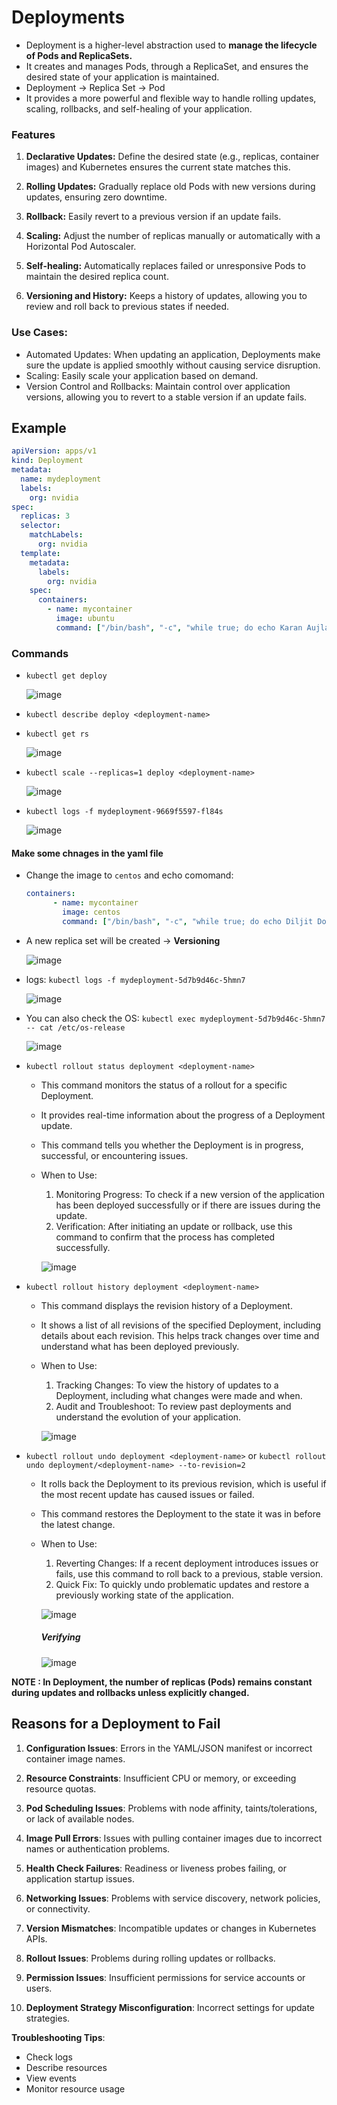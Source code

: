 # Deployments
- Deployment is a higher-level abstraction used to **manage the lifecycle of Pods and ReplicaSets.**
- It creates and manages Pods, through a ReplicaSet, and ensures the desired state of your application is maintained.
- Deployment -> Replica Set -> Pod
- It provides a more powerful and flexible way to handle rolling updates, scaling, rollbacks, and self-healing of your application.

### Features 

1. **Declarative Updates:** Define the desired state (e.g., replicas, container images) and Kubernetes ensures the current state matches this.

2. **Rolling Updates:** Gradually replace old Pods with new versions during updates, ensuring zero downtime.

3. **Rollback:** Easily revert to a previous version if an update fails.

4. **Scaling:** Adjust the number of replicas manually or automatically with a Horizontal Pod Autoscaler.

5. **Self-healing:** Automatically replaces failed or unresponsive Pods to maintain the desired replica count.

6. **Versioning and History:** Keeps a history of updates, allowing you to review and roll back to previous states if needed.

### Use Cases:

- Automated Updates: When updating an application, Deployments make sure the update is applied smoothly without causing service disruption.
- Scaling: Easily scale your application based on demand.
- Version Control and Rollbacks: Maintain control over application versions, allowing you to revert to a stable version if an update fails.

## Example

```yaml
apiVersion: apps/v1
kind: Deployment
metadata:
  name: mydeployment
  labels:
    org: nvidia
spec:
  replicas: 3
  selector:
    matchLabels:
      org: nvidia
  template:
    metadata:
      labels:
        org: nvidia
    spec:
      containers:                 
        - name: mycontainer       
          image: ubuntu
          command: ["/bin/bash", "-c", "while true; do echo Karan Aujla; sleep 5; done"]
```

### Commands

- `kubectl get deploy`
  
   ![image](https://github.com/user-attachments/assets/1bfe93ed-5dcb-4b0f-957e-e682af9fe64f)

- `kubectl describe deploy <deployment-name>`
  
- `kubectl get rs`
  
  ![image](https://github.com/user-attachments/assets/a34b66df-68a9-4b49-9af0-97b03c5111c8)

- `kubectl scale --replicas=1 deploy <deployment-name>`
  
    ![image](https://github.com/user-attachments/assets/716e2e40-18e3-4e73-a56f-a63cd5f170cb)
  
- `kubectl logs -f mydeployment-9669f5597-fl84s`

    ![image](https://github.com/user-attachments/assets/fd685935-5dea-4808-99e6-d67aba3a80e2)

#### Make some chnages in the yaml file

- Change the image to `centos` and echo comomand:
  
  ```yaml
  containers:                 
        - name: mycontainer       
          image: centos
          command: ["/bin/bash", "-c", "while true; do echo Diljit Dosanjh; sleep 5; done"]
  ```
  
- A new replica set will be created -> **Versioning**
  
  ![image](https://github.com/user-attachments/assets/5b1f6ff8-e39e-4d67-832c-65461a554369)

- logs: `kubectl logs -f mydeployment-5d7b9d46c-5hmn7`
  
  ![image](https://github.com/user-attachments/assets/a19c8d9d-6254-467f-81a2-55197c99a9b8)

- You can also check the OS:  `kubectl exec mydeployment-5d7b9d46c-5hmn7 -- cat /etc/os-release`
  
  ![image](https://github.com/user-attachments/assets/f00c070c-a0c5-4804-9ff3-8c740ed98a54)

- `kubectl rollout status deployment <deployment-name>` 

  - This command monitors the status of a rollout for a specific Deployment.
  - It provides real-time information about the progress of a Deployment update.
  - This command tells you whether the Deployment is in progress, successful, or encountering issues.
  - When to Use:
      1. Monitoring Progress: To check if a new version of the application has been deployed successfully or if there are issues during the update.
      2. Verification: After initiating an update or rollback, use this command to confirm that the process has completed successfully.
         
     ![image](https://github.com/user-attachments/assets/c3827159-d5ba-4868-8f08-a80d131c609d)
    
- `kubectl rollout history deployment <deployment-name>`

  - This command displays the revision history of a Deployment.
  - It shows a list of all revisions of the specified Deployment, including details about each revision. This helps track changes over time and understand what has been deployed previously.
  -  When to Use:
      1. Tracking Changes: To view the history of updates to a Deployment, including what changes were made and when.
      2. Audit and Troubleshoot: To review past deployments and understand the evolution of your application.
         
     ![image](https://github.com/user-attachments/assets/e5715338-b8b7-49c9-9ab6-aad71351ed34)
     
- `kubectl rollout undo deployment <deployment-name>` or `kubectl rollout undo deployment/<deployment-name> --to-revision=2`

  - It rolls back the Deployment to its previous revision, which is useful if the most recent update has caused issues or failed.
  - This command restores the Deployment to the state it was in before the latest change.
  - When to Use:
    1. Reverting Changes: If a recent deployment introduces issues or fails, use this command to roll back to a previous, stable version.
    2. Quick Fix: To quickly undo problematic updates and restore a previously working state of the application.
    
    ![image](https://github.com/user-attachments/assets/afa59084-01cc-41df-8c41-74fd015aace6)

    ##### Verifying

    ![image](https://github.com/user-attachments/assets/7125a5cb-3108-4ff3-b4dd-bfa794600958)

**NOTE : In Deployment, the number of replicas (Pods) remains constant during updates and rollbacks unless explicitly changed.**


## Reasons for a Deployment to Fail

1. **Configuration Issues**: Errors in the YAML/JSON manifest or incorrect container image names.

2. **Resource Constraints**: Insufficient CPU or memory, or exceeding resource quotas.

3. **Pod Scheduling Issues**: Problems with node affinity, taints/tolerations, or lack of available nodes.

4. **Image Pull Errors**: Issues with pulling container images due to incorrect names or authentication problems.

5. **Health Check Failures**: Readiness or liveness probes failing, or application startup issues.

6. **Networking Issues**: Problems with service discovery, network policies, or connectivity.

7. **Version Mismatches**: Incompatible updates or changes in Kubernetes APIs.

8. **Rollout Issues**: Problems during rolling updates or rollbacks.

9. **Permission Issues**: Insufficient permissions for service accounts or users.

10. **Deployment Strategy Misconfiguration**: Incorrect settings for update strategies.

**Troubleshooting Tips**:
- Check logs
- Describe resources
- View events
- Monitor resource usage
